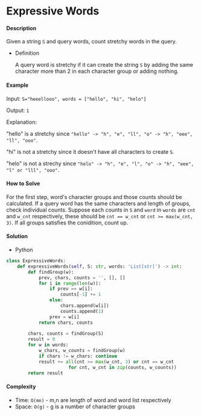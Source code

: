 # Expressive Words

#### Description

Given a string `S` and query words, count stretchy words in the query.

- Definition

    A query word is stretchy if it can create the string `S` by adding the same character more than 2 in each character group or adding nothing.

#### Example
Input: `S="heeellooo", words = ["hello", "hi", "helo"]`

Output: `1`

Explanation:

"hello" is a stretchy since `"hello" -> "h", "e", "ll", "o" -> "h", "eee", "ll", "ooo"`.

"hi" is not a stretchy since it doesn't have all characters to create `S`.

"helo" is not a strechy since `"helo" -> "h", "e", "l", "o" -> "h", "eee", "l" or "lll", "ooo"`.

#### How to Solve

For the first step, word's character groups and those counts should be calculated. If a query word has the same characters and length of groups, check individual counts. Suppose each counts in `S` and `word` in `words` are `cnt` and `w_cnt` respectively, these should be `cnt == w_cnt` or `cnt >= max(w_cnt, 3)`. If all groups satisfies the conidition, count up.

#### Solution
- Python

```python
class ExpressiveWords:
    def expressiveWords(self, S: str, words: 'List[str]') -> int:
        def findGroup(w):
            prev, chars, counts = '', [], []
            for i in range(len(w)):
                if prev == w[i]:
                    counts[-1] += 1
                else:
                    chars.append(w[i])
                    counts.append(1)
                prev = w[i]
            return chars, counts
        
        chars, counts = findGroup(S)
        result = 0
        for w in words:
            w_chars, w_counts = findGroup(w)
            if chars != w_chars: continue
            result += all(cnt >= max(w_cnt, 3) or cnt == w_cnt
                       for cnt, w_cnt in zip(counts, w_counts))
        return result
```

#### Complexity
- Time: `O(mn)` - m,n are length of word and word list respectively
- Space: `O(g)` - g is a number of character groups